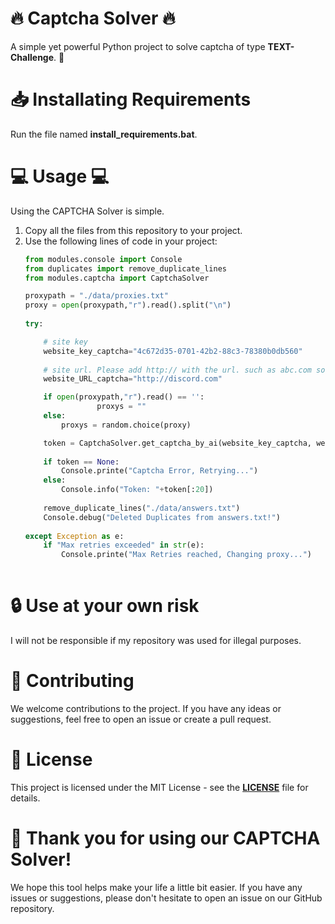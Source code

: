 # 🔥 Captcha Solver 🔥
A simple yet powerful Python project to solve captcha of type **TEXT-Challenge**. 💪

# 📥 Installating Requirements
Run the file named **install_requirements.bat**.

# 💻 Usage 💻
Using the CAPTCHA Solver is simple. 
1. Copy all the files from this repository to your project.
2. Use the following lines of code in your project:
    ```python
    from modules.console import Console
    from duplicates import remove_duplicate_lines
    from modules.captcha import CaptchaSolver
    
    proxypath = "./data/proxies.txt"
    proxy = open(proxypath,"r").read().split("\n")
        
    try:

        # site key
        website_key_captcha="4c672d35-0701-42b2-88c3-78380b0db560"
        
        # site url. Please add http:// with the url. such as abc.com so write http://abc.com
        website_URL_captcha="http://discord.com"

        if open(proxypath,"r").read() == '':
                    proxys = ""
        else:
            proxys = random.choice(proxy)
    
        token = CaptchaSolver.get_captcha_by_ai(website_key_captcha, website_URL_captcha ,proxys)
        
        if token == None:
            Console.printe("Captcha Error, Retrying...")
        else:
            Console.info("Token: "+token[:20])
        
        remove_duplicate_lines("./data/answers.txt")
        Console.debug("Deleted Duplicates from answers.txt!")
        
    except Exception as e:
        if "Max retries exceeded" in str(e):
            Console.printe("Max Retries reached, Changing proxy...")
            
# 🔒 Use at your own risk
I will not be responsible if my repository was used for illegal purposes. 

# 🙌 Contributing
We welcome contributions to the project. If you have any ideas or suggestions, feel free to open an issue or create a pull request.

# 📜 License
This project is licensed under the MIT License - see the **[LICENSE](https://github.com/kokiez/hcaptcha-solver-text-based/blob/main/LICENSE)**  file for details.

# 🙏 Thank you for using our CAPTCHA Solver! 
We hope this tool helps make your life a little bit easier. If you have any issues or suggestions, please don't hesitate to open an issue on our GitHub repository.
